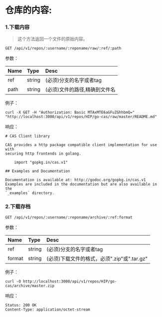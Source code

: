# 仓库的内容:

### 1.下载内容

> 这个方法返回一个文件的原始内容。

```
GET /api/v1/repos/:username/:reponame/raw/:ref/:path
```


参数：

| Name | Type | Desc |
| :--- | :--- | :--- |
| ref | string | \(必须\)分支的名字或者tag |
| path | string | \(必须\)文件的路径,精确到文件名 |

例子：

```
curl -X GET -H "Authorization: Basic MTAxMTE6aGFuZGhhbmQ=" "http://localhost:3000/api/v1/repos/HIP/go-cas/raw/master/README.md"
```

响应：

```
# CAS Client library

CAS provides a http package compatible client implementation for use with
securing http frontends in golang.

    import "gopkg.in/cas.v1"

## Examples and Documentation

Documentation is available at: http://godoc.org/gopkg.in/cas.v1
Examples are included in the documentation but are also available in the
`_examples` directory.

```

### 2.下载存档

```
GET /api/v1/repos/:username/:reponame/archive/:ref:format
```

参数：

| Name | Type | Desc |
| :--- | :--- | :--- |
| ref | string | \(必须\)分支的名字或者tag |
| format | string | \(必须\)下载文件的格式，必须".zip"或".tar.gz" |

例子：

```
curl -O http://localhost:3000/api/v1/repos/HIP/go-cas/archive/master.zip
```
响应：

```
Status: 200 OK
Content-Type: application/octet-stream
```



